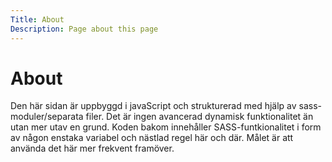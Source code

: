 ```yaml
---
Title: About
Description: Page about this page
---
```


About
==================

Den här sidan är uppbyggd i javaScript och strukturerad med hjälp av sass-moduler/separata filer. Det är ingen avancerad dynamisk funktionalitet än utan mer utav en grund. Koden bakom innehåller SASS-funtkionalitet i form av någon enstaka variabel och nästlad regel här och där. Målet är att använda det här mer frekvent framöver. 
